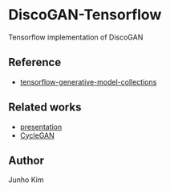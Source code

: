# DiscoGAN-Tensorflow
Tensorflow implementation of DiscoGAN

## Reference
* [tensorflow-generative-model-collections](https://github.com/hwalsuklee/tensorflow-generative-model-collections)

## Related works
* [presentation](https://www.slideshare.net/ssuser34f9fc/gan-inkakao)
* [CycleGAN](https://github.com/taki0112/CycleGAN-Tensorflow)

## Author
Junho Kim
